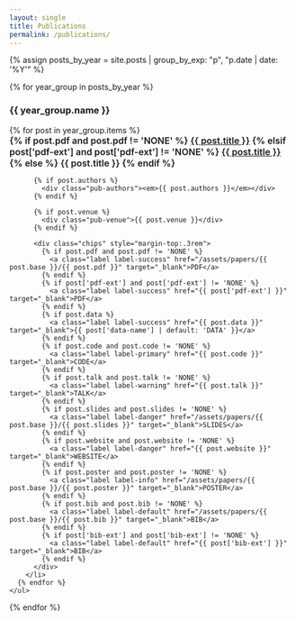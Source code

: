 ```yaml
---
layout: single
title: Publications
permalink: /publications/
---
```


<style>
  /* Keep your label styles (Bootstrap-like) */
  .label{display:inline;padding:.2em .6em .3em;font-size:75%;font-weight:700;line-height:1;color:#fff;text-align:center;white-space:nowrap;vertical-align:baseline;border-radius:.25em}
  a.label:hover,a.label:focus{color:#fff;text-decoration:none;cursor:pointer}
  .label-success{background:#5cb85c}.label-primary{background:#337ab7}
  .label-warning{background:#f0ad4e}.label-danger{background:#d9534f}
  .label-info{background:#5bc0de}.label-default{background:#777}
  /* Small polish */
  .pubs{list-style:none;padding-left:0}
  .pub{margin:0 0 1.1rem}
  .pub-title{font-weight:600;font-size:1rem}
  .pub-authors,.pub-venue{color:#555}
  .chips a{margin-right:.35rem}
</style>

<div id="main">
  {% assign posts_by_year = site.posts | group_by_exp: "p", "p.date | date: '%Y'" %}

  {% for year_group in posts_by_year %}
    <h3 id="{{ year_group.name }}-ref">{{ year_group.name }}</h3>
    <ul class="pubs">
      {% for post in year_group.items %}
        <li class="pub">
          <div class="pub-title">
            {% if post.pdf and post.pdf != 'NONE' %}
              <a href="/assets/papers/{{ post.base }}/{{ post.pdf }}" target="_blank">{{ post.title }}</a>
            {% elsif post['pdf-ext'] and post['pdf-ext'] != 'NONE' %}
              <a href="{{ post['pdf-ext'] }}" target="_blank">{{ post.title }}</a>
            {% else %}
              {{ post.title }}
            {% endif %}
          </div>

          {% if post.authors %}
            <div class="pub-authors"><em>{{ post.authors }}</em></div>
          {% endif %}

          {% if post.venue %}
            <div class="pub-venue">{{ post.venue }}</div>
          {% endif %}

          <div class="chips" style="margin-top:.3rem">
            {% if post.pdf and post.pdf != 'NONE' %}
              <a class="label label-success" href="/assets/papers/{{ post.base }}/{{ post.pdf }}" target="_blank">PDF</a>
            {% endif %}
            {% if post['pdf-ext'] and post['pdf-ext'] != 'NONE' %}
              <a class="label label-success" href="{{ post['pdf-ext'] }}" target="_blank">PDF</a>
            {% endif %}
            {% if post.data %}
              <a class="label label-success" href="{{ post.data }}" target="_blank">{{ post['data-name'] | default: 'DATA' }}</a>
            {% endif %}
            {% if post.code and post.code != 'NONE' %}
              <a class="label label-primary" href="{{ post.code }}" target="_blank">CODE</a>
            {% endif %}
            {% if post.talk and post.talk != 'NONE' %}
              <a class="label label-warning" href="{{ post.talk }}" target="_blank">TALK</a>
            {% endif %}
            {% if post.slides and post.slides != 'NONE' %}
              <a class="label label-danger" href="/assets/papers/{{ post.base }}/{{ post.slides }}" target="_blank">SLIDES</a>
            {% endif %}
            {% if post.website and post.website != 'NONE' %}
              <a class="label label-danger" href="{{ post.website }}" target="_blank">WEBSITE</a>
            {% endif %}
            {% if post.poster and post.poster != 'NONE' %}
              <a class="label label-info" href="/assets/papers/{{ post.base }}/{{ post.poster }}" target="_blank">POSTER</a>
            {% endif %}
            {% if post.bib and post.bib != 'NONE' %}
              <a class="label label-default" href="/assets/papers/{{ post.base }}/{{ post.bib }}" target="_blank">BIB</a>
            {% endif %}
            {% if post['bib-ext'] and post['bib-ext'] != 'NONE' %}
              <a class="label label-default" href="{{ post['bib-ext'] }}" target="_blank">BIB</a>
            {% endif %}
          </div>
        </li>
      {% endfor %}
    </ul>
  {% endfor %}
</div>
